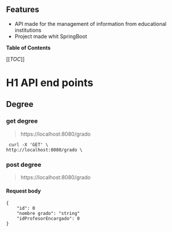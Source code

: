 ## Features

- API made for the management of information from educational institutions
- Project made whit SpringBoot



**Table of Contents**

[[_TOC_]]

# H1 API end points
## Degree
### get degree

> https://localhost:8080/grado

	 curl -X 'GET' \
	http://localhost:8080/grado \

### post degree
> https://localhost:8080/grado

#### Request body

	{
		"id": 0
		"nombre grado": "string"
		"idProfesorEncargado": 0
	}
